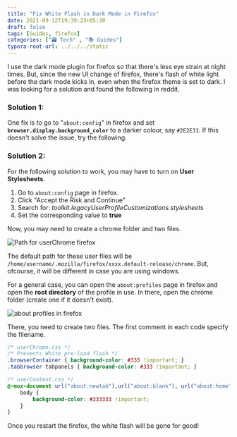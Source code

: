 ```yaml
---
title: "Fix White Flash in Dark Mode in Firefox"
date: 2021-09-12T19:39:23+05:30
draft: false
tags: [Guides, firefox]
categories: ["🗃️ Tech" , "📚 Guides"]
typora-root-url: ../../../static
---
```


I use the dark mode plugin for firefox so that there's less eye strain at night times. But, since the new UI change of firefox, there's flash of white light before the dark mode kicks in, even when the firefox theme is set to dark. I was looking for a solution and found the following in reddit. 

### Solution 1:

One fix is to go to "`about:config`" in firefox and set **`browser.display.background_color`** to a darker colour, say `#2E2E31`. If this doesn't solve the issue, try the following.

### Solution 2:

For the following solution to work, you may have to turn on **User Stylesheets**.

1. Go to `about:config` page in firefox.
2. Click "Accept the Risk and Continue"
3. Search for: _toolkit.legacyUserProfileCustomizations.stylesheets_
4. Set the corresponding value to **true**

Now, you may need to create a chrome folder and two files. 

![Path for userChrome firefox](/images/2021/fix-white-flash-in-dark-mode-in-firefox/Screenshot_20210912_194656.png)

The default path for these user files will be `/home/username/.mozilla/firefox/xxxx.default-release/chrome`. But, ofcourse, it will be different in case you are using windows. 

For a general case, you can open the `about:profiles` page in firefox and open the **root directory** of the profile in use. In there, open the chrome folder (create one if it doesn't exist).

![about profiles in firefox](/images/2021/fix-white-flash-in-dark-mode-in-firefox/Screenshot_20210912_195145.png)

There, you need to create two files. The first comment in each code specify the filename.

```css
/* userChrome.css */
/* Prevents White pre-load flash */
.browserContainer { background-color: #333 !important; }
.tabbrowser tabpanels { background-color: #333 !important; }
```

```css
/* userContent.css */
@-moz-document url("about:newtab"),url("about:blank"), url("about:home") {  
    body {
        background-color: #333333 !important;
    }
}
```

Once you restart the firefox, the white flash will be gone for good!
